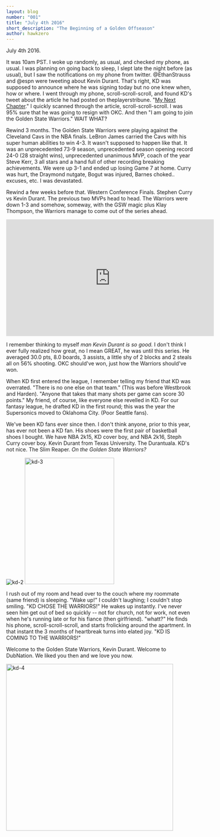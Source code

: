 ```yaml
---
layout: blog
number: "001"
title: "July 4th 2016"
short_description: "The Beginning of a Golden Offseason"
author: hawkzero
---
```


July 4th 2016.

It was 10am PST. I woke up randomly, as usual, and checked my phone, as usual. I was planning on going back to sleep, I slept late the night before (as usual), but I saw the notifications on my phone from twitter. @EthanStrauss and @espn were tweeting about Kevin Durant. That's right, KD was supposed to announce where he was signing today but no one knew when, how or where. I went through my phone, scroll-scroll-scroll, and found KD's tweet about the article he had posted on theplayerstribune. "[My Next Chapter](http://www.theplayerstribune.com/kevin-durant-nba-free-agency-announcement/
)." I quickly scanned through the article, scroll-scroll-scroll. I was 95% sure that he was going to resign with OKC. And then "I am going to join the Golden State Warriors." WAIT WHAT?

Rewind 3 months. The Golden State Warriors were playing against the Cleveland Cavs in the NBA finals. LeBron James carried the Cavs with his super human abilities to win 4-3. It wasn't supposed to happen like that. It was an unprecedented 73-9 season, unprecedented season opening record 24-0 (28 straight wins), unprecedented unanimous MVP, coach of the year Steve Kerr, 3 all stars and a hand full of other recording breaking achievements. We were up 3-1 and ended up losing Game 7 at home. Curry was hurt, the Draymond nutgate, Bogut was injured, Barnes choked.. excuses, etc. I was devastated. 

Rewind a few weeks before that. Western Conference Finals. Stephen Curry vs Kevin Durant. The previous two MVPs head to head. The Warriors were down 1-3 and somehow, someway, with the GSW magic plus Klay Thompson, the Warriors manage to come out of the series ahead.

<iframe width="560" height="315" src="https://www.youtube.com/embed/GxrzNbMq5gk" frameborder="0" allowfullscreen></iframe>

I remember thinking to myself *man Kevin Durant is so good.* I don't think I ever fully realized how great, no I mean GREAT, he was until this series. He averaged 30.0 pts, 8.0 boards, 3 assists, a little shy of 2 blocks and 2 steals all on 56% shooting. OKC should've won, just how the Warriors should've won. 

When KD first entered the league, I remember telling my friend that KD was overrated. "There is no one else on that team." (This was before Westbrook and Harden). "Anyone that takes that many shots per game can score 30 points." My friend, of course, like everyone else revelled in KD. For our fantasy league, he drafted KD in the first round; this was the year the Supersonics moved to Oklahoma City. (Poor Seattle fans). 

We've been KD fans ever since then. I don't think anyone, prior to this year, has ever not been a KD fan. His shoes were the first pair of basketball shoes I bought. We have NBA 2k15, KD cover boy, and NBA 2k16, Steph Curry cover boy. Kevin Durant from Texas University. The Durantuala. KD's not nice. The Slim Reaper. *On the Golden State Warriors?*

![kd-2](https://s3-us-west-1.amazonaws.com/images.incronaut.com/kd-2.jpg)
<img alt="kd-3" src="https://s3-us-west-1.amazonaws.com/images.incronaut.com/kd-3.jpg" width="241" height="341" />

I rush out of my room and head over to the couch where my roommate (same friend) is sleeping. "Wake up!" I couldn't laughing; I couldn't stop smiling. "KD CHOSE THE WARRIORS!" He wakes up instantly. I've never seen him get out of bed so quickly -- not for church, not for work, not even when he's running late or for his fiance (then girlfriend). "whatt?" He finds his phone, scroll-scroll-scroll, and starts frolicking around the apartment. In that instant the 3 months of heartbreak turns into elated joy. "KD IS COMING TO THE WARRIORS!"

Welcome to the Golden State Warriors, Kevin Durant. 
Welcome to DubNation.
We liked you then and we love you now.

<img alt="kd-4" src="https://s3-us-west-1.amazonaws.com/images.incronaut.com/kd-4.jpg" width="450" height="450" />
